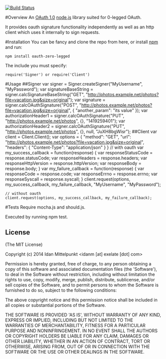 [![Build Status](https://drone.io/github.com/xl8/oauth-zero-legged/status.png)](https://drone.io/github.com/xl8/oauth-zero-legged/latest)

#Overview
An [OAuth 1.0](http://oauth.net/core/1.0/) [node.js](http://nodejs.org) library suited for 0-legged OAuth.

It provides oauth signature functionality independently as well as an http client which uses it internally to sign requests.

#Installation
You can be fancy and clone the repo from here, or install [npm](http://github.com/isaacs/npm) and run:

	npm install oauth-zero-legged

The include you must specify:

	require('Signer') or require('Client')

#Usage
##Signer
    var signer = Signer.createSigner("MyUsername", "MyPassword");
    var signatureBaseString = signer.calcSignatureBaseString("GET", "http://photos.example.net/photos?file=vacation.jpg&size=original");
    var signature = signer.calcOAuthSignature("POST", "http://photos.example.net/photos?file=vacation.jpg&size=original", { "another_param": "its value" });
    var authorizationHeader1 = signer.calcOAuthSignature("PUT", "http://photos.example.net/photos", {}, "1419259401");
    var authorizationHeader2 = signer.calcOAuthSignature("PUT", "http://photos.example.net/photos", {}, null, "JuXH8bgWisr");
##Client
    var client = Client.Client();
    var options = {
        "method":     "GET",
        "url":        "http://photos.example.net/photos?file=vacation.jpg&size=original",
        "headers":    {
            "Content-Type": "application/json"
        }
    }
    // with oauth
    var my_success_callback = function(response) {
        var responseStatusCode  = response.statusCode;
        var responseHeaders     = response.headers;
        var responseHttpVersion = response.httpVersion;
        var responseBody        = response.body;
    }
    var my_failure_callback = function(response) {
        var responseCode    = response.code;
        var responseErrno   = response.errno;
        var responseSyscall = response.syscall;
    }
    client.request(options, my_success_callback, my_failure_callback, "MyUsername", "MyPassword");

    // without oauth
    client.request(options, my_success_callback, my_failure_callback);

#Tests
Require mocha.js and should.js.

Executed by running npm test.

## License

(The MIT License)

Copyright (c) 2014 Idan Mittelpunkt &lt;idanm [at] exelate [dot] com&gt;

Permission is hereby granted, free of charge, to any person obtaining
a copy of this software and associated documentation files (the
'Software'), to deal in the Software without restriction, including
without limitation the rights to use, copy, modify, merge, publish,
distribute, sublicense, and/or sell copies of the Software, and to
permit persons to whom the Software is furnished to do so, subject to
the following conditions:

The above copyright notice and this permission notice shall be
included in all copies or substantial portions of the Software.

THE SOFTWARE IS PROVIDED 'AS IS', WITHOUT WARRANTY OF ANY KIND,
EXPRESS OR IMPLIED, INCLUDING BUT NOT LIMITED TO THE WARRANTIES OF
MERCHANTABILITY, FITNESS FOR A PARTICULAR PURPOSE AND NONINFRINGEMENT.
IN NO EVENT SHALL THE AUTHORS OR COPYRIGHT HOLDERS BE LIABLE FOR ANY
CLAIM, DAMAGES OR OTHER LIABILITY, WHETHER IN AN ACTION OF CONTRACT,
TORT OR OTHERWISE, ARISING FROM, OUT OF OR IN CONNECTION WITH THE
SOFTWARE OR THE USE OR OTHER DEALINGS IN THE SOFTWARE.